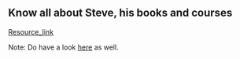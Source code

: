 ## Know all about Steve, his books and courses 
[Resource_link](http://www.stevechandler.com/index.html)

Note: Do have a look [here](http://www.thenotsoseriouslife.com/) as well.